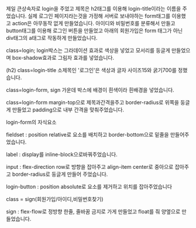 제일 큰상속자로 login을 주었고  제목은 h2태그를 이용해 login-title이라는 이름을 주었습니다.
실제 로그인 페이지라는것을 가정해 서버로 보내야하는 form태그를 이용했고 action은 아무동작 없게 만들었습니다.
아이디와 비밀번호를 분류해서 만들고 button태그를 이용해 로그인 버튼을 만들었고
아래의 회원가입은 form 태그가 아닌 div태그의 a태그로 작동하게 만들었습니다.


class=login;
login박스는 그라데이션 효과로 색상을 넣었고 모서리를 둥글게 만들었으며 box-shadow효과로 그림자 효과를 넣었습니다.


(h2) class=login-title
소제목인 '로그인'은 색상과 글자 사이즈15와 굵기700를 정했습니다.

class=login-form, sign
가운데 박스에 배경이 흰색이라 흰배경을 넣었습니다.

class=login-form
margin-top으로 제목과간격을주고 border-radius로 위쪽을 둥글게 만들었고 padding으로 내부 간격을 맞춰주었습니다.


login-form의 자식요소

fieldset : position relative로 요소를 배치하고 border-bottom으로 밑줄을 만들어주었습니다.

label : display를 inline-block으로바꿔주었습니다.

input : flex-direction row로 방향을 잡아주고 align-item center로 중아으로 잡아주고 border-radius로 둥글게 만들어 주었습니다.

login-button : position absolute로 요소를 제거하고 위치를 잡아주었습니다

class = sign(회원가입/아이디,비밀번호찾기)

sign : flex-flow로 정방향 한줄, 줄바꿈 금지로 가게 만들었고 float를 줘 양옆으로 만들었습니다.